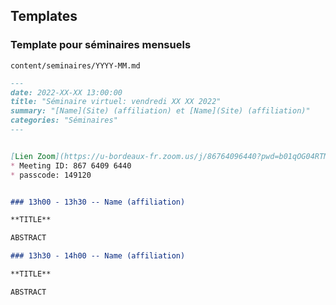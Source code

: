
## Templates

### Template pour séminaires mensuels

`content/seminaires/YYYY-MM.md`

```md
---
date: 2022-XX-XX 13:00:00
title: "Séminaire virtuel: vendredi XX XX 2022"
summary: "[Name](Site) (affiliation) et [Name](Site) (affiliation)"
categories: "Séminaires"
---


[Lien Zoom](https://u-bordeaux-fr.zoom.us/j/86764096440?pwd=b01qOG04RTMvRWNOVHBYR1ZIbkVaUT09)
* Meeting ID: 867 6409 6440
* passcode: 149120 


### 13h00 - 13h30 -- Name (affiliation)

**TITLE**

ABSTRACT

### 13h30 - 14h00 -- Name (affiliation)

**TITLE**

ABSTRACT
```

